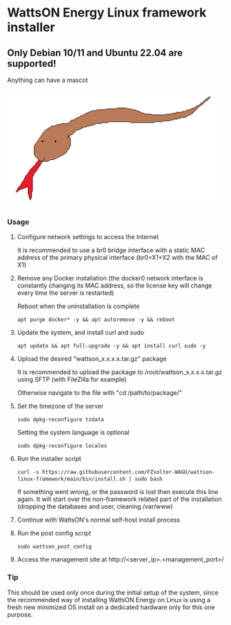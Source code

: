 ﻿# WattsON Energy Linux framework installer

## Only Debian 10/11 and Ubuntu 22.04 are supported!

Anything can have a mascot

![snek](snek.png)

### Usage

1) Configure network settings to access the Internet

   It is recommended to use a br0 bridge interface with a static MAC address of the primary physical interface (br0=X1+X2 with the MAC of X1)
2) Remove any Docker installation (the docker0 network interface is constantly changing its MAC address, so the license key will change every time the server is restarted)

   Reboot when the uninstallation is complete
   ```
   apt purge docker* -y && apt autoremove -y && reboot
   ```
3) Update the system, and install curl and sudo
   ```
   apt update && apt full-upgrade -y && apt install curl sudo -y
   ```
4) Upload the desired "wattson_x.x.x.x.tar.gz" package

   It is recommended to upload the package to /root/wattson_x.x.x.x.tar.gz using SFTP (with FileZilla for example)
   
   Otherwise navigate to the file with "cd /path/to/package/"

5) Set the timezone of the server
   ```
   sudo dpkg-reconfigure tzdata
   ```
   Setting the system language is optional
   ```
   sudo dpkg-reconfigure locales
   ```
7) Run the installer script
   ```
   curl -s https://raw.githubusercontent.com/FZsolter-WAGO/wattson-linux-framework/main/bin/install.sh | sudo bash
   ```
   
   If something went wrong, or the password is lost then execute this line again. It will start over the non-framework related part of the installation (dropping the databases and user, cleaning /var/www)
8) Continue with WattsON's normal self-host install process
9) Run the post config script
   ```
   sudo wattson_post_config
   ```
10) Access the management site at http://<server_ip>.<management_port>/

### Tip
This should be used only once during the initial setup of the system, since the recommended way of installing WattsON Energy on Linux is using a fresh new minimized OS install on a dedicated hardware only for this one purpose.
